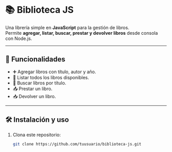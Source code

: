 # 📚 Biblioteca JS

Una librería simple en **JavaScript** para la gestión de libros.  
Permite **agregar, listar, buscar, prestar y devolver libros** desde consola con Node.js.  

---

## 🚀 Funcionalidades

- ➕ Agregar libros con título, autor y año.
- 📖 Listar todos los libros disponibles.
- 🔎 Buscar libros por título.
- 📤 Prestar un libro.
- 📥 Devolver un libro.

---

## 🛠️ Instalación y uso

1. Clona este repositorio:
   ```bash
   git clone https://github.com/tuusuario/biblioteca-js.git

